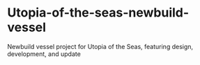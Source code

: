 # Utopia-of-the-seas-newbuild-vessel
Newbuild vessel project for Utopia of the Seas, featuring design, development, and update
